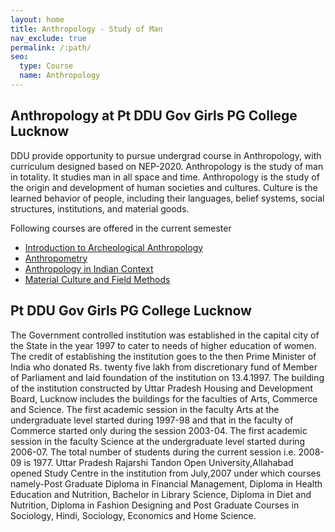 ```yaml
---
layout: home
title: Anthropology - Study of Man
nav_exclude: true
permalink: /:path/
seo:
  type: Course
  name: Anthropology
---
```


## Anthropology at Pt DDU Gov Girls PG College Lucknow
DDU provide opportunity to pursue undergrad course in Anthropology, with curriculum designed based on NEP-2020. Anthropology is the study of man in totality. It studies man in all space and time. Anthropology is the study of the origin and development of human societies and cultures. Culture is the learned behavior of people, including their languages, belief systems, social structures, institutions, and material goods.

Following courses are offered in the current semester
- [Introduction to Archeological Anthropology](announcements.md)
- [Anthropometry](calendar.md)
- [Anthropology in Indian Context](calendar.md)
- [Material Culture and Field Methods](calendar.md)



## Pt DDU Gov Girls PG College Lucknow
The Government controlled institution was established in the capital city of the State in the year 1997 to cater to needs of higher education of women. The credit of establishing the institution goes to the then Prime Minister of India who donated Rs. twenty five lakh from discretionary fund of Member of Parliament and laid foundation of the institution on 13.4.1997. The building of the institution constructed by Uttar Pradesh Housing and Development Board, Lucknow includes the buildings for the faculties of Arts, Commerce and Science. The first academic session in the faculty Arts at the undergraduate level started during 1997-98 and that in the faculty of Commerce started only during the session 2003-04. The first academic session in the faculty Science at the undergraduate level started during 2006-07. The total number of students during the current session i.e. 2008-09 is 1977. Uttar Pradesh Rajarshi Tandon Open University,Allahabad opened Study Centre in the institution from July,2007 under which courses namely-Post Graduate Diploma in Financial Management, Diploma in Health Education and Nutrition, Bachelor in Library Science, Diploma in Diet and Nutrition, Diploma in Fashion Designing and Post Graduate Courses in Sociology, Hindi, Sociology, Economics and Home Science.
